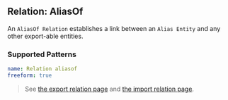 ## Relation: AliasOf

An `AliasOf Relation` establishes a link between an `Alias Entity` and any other export-able entities.

### Supported Patterns

```yaml
name: Relation aliasof
freeform: true
```

> See [the export relation page](../relation/export.md) and [the import relation page](../relation/import.md).
